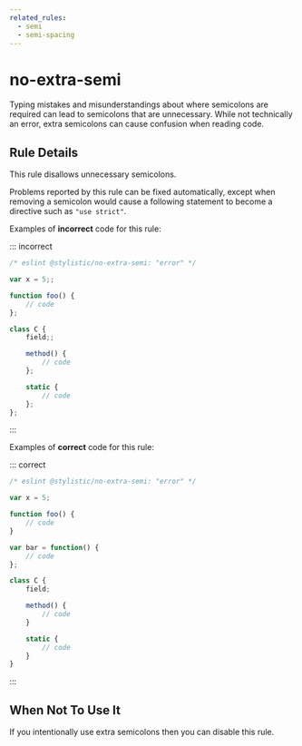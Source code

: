 ```yaml
---
related_rules:
  - semi
  - semi-spacing
---
```


# no-extra-semi

Typing mistakes and misunderstandings about where semicolons are required can lead to semicolons that are unnecessary. While not technically an error, extra semicolons can cause confusion when reading code.

## Rule Details

This rule disallows unnecessary semicolons.

Problems reported by this rule can be fixed automatically, except when removing a semicolon would cause a following statement to become a directive such as `"use strict"`.

Examples of **incorrect** code for this rule:

::: incorrect

```js
/* eslint @stylistic/no-extra-semi: "error" */

var x = 5;;

function foo() {
    // code
};

class C {
    field;;

    method() {
        // code
    };

    static {
        // code
    };
};
```

:::

Examples of **correct** code for this rule:

::: correct

```js
/* eslint @stylistic/no-extra-semi: "error" */

var x = 5;

function foo() {
    // code
}

var bar = function() {
    // code
};

class C {
    field;

    method() {
        // code
    }

    static {
        // code
    }
}
```

:::

## When Not To Use It

If you intentionally use extra semicolons then you can disable this rule.
